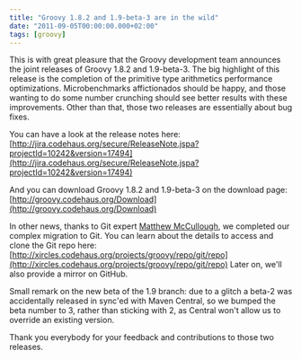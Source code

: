 ```yaml
---
title: "Groovy 1.8.2 and 1.9-beta-3 are in the wild"
date: "2011-09-05T00:00:00.000+02:00"
tags: [groovy]
---
```


This is with great pleasure that the Groovy development team announces the joint releases of Groovy 1.8.2 and 1.9-beta-3. The big highlight of this release is the completion of the primitive type arithmetics performance optimizations. Microbenchmarks affictionados should be happy, and those wanting to do some number crunching should see better results with these improvements. Other than that, those two releases are essentially about bug fixes.  

You can have a look at the release notes here: [http://jira.codehaus.org/secure/ReleaseNote.jspa?projectId=10242&version=17494](http://jira.codehaus.org/secure/ReleaseNote.jspa?projectId=10242&version=17494)  

And you can download Groovy 1.8.2 and 1.9-beta-3 on the download page: [http://groovy.codehaus.org/Download](http://groovy.codehaus.org/Download)  

In other news, thanks to Git expert [Matthew McCullough](http://ambientideas.com/), we completed our complex migration to Git. You can learn about the details to access and clone the Git repo here: [http://xircles.codehaus.org/projects/groovy/repo/git/repo](http://xircles.codehaus.org/projects/groovy/repo/git/repo) Later on, we'll also provide a mirror on GitHub.  

Small remark on the new beta of the 1.9 branch: due to a glitch a beta-2 was accidentally released in sync'ed with Maven Central, so we bumped the beta number to 3, rather than sticking with 2, as Central won't allow us to override an existing version.  

Thank you everybody for your feedback and contributions to those two releases.